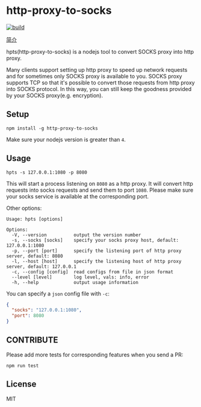 # http-proxy-to-socks

[![build](https://api.travis-ci.org/oyyd/http-proxy-to-socks.svg?branch=master)](https://travis-ci.org/oyyd/http-proxy-to-socks)

[简介](https://github.com/oyyd/http-proxy-to-socks/blob/master/READMECN.md)

hpts(http-proxy-to-socks) is a nodejs tool to convert SOCKS proxy into http proxy.

Many clients support setting up http proxy to speed up network requests and for sometimes only SOCKS proxy is available to you. SOCKS proxy supports TCP so that it's possible to convert those requests from http proxy into SOCKS protocol. In this way, you can still keep the goodness provided by your SOCKS proxy(e.g. encryption).

## Setup

```
npm install -g http-proxy-to-socks
```

Make sure your nodejs version is greater than `4`.

## Usage

```
hpts -s 127.0.0.1:1080 -p 8080
```

This will start a process listening on `8080` as a http proxy. It will convert http requests into socks requests and send them to port `1080`. Please make sure your socks service is available at the corresponding port.

Other options:

```
Usage: hpts [options]

Options:
  -V, --version          output the version number
  -s, --socks [socks]    specify your socks proxy host, default: 127.0.0.1:1080
  -p, --port [port]      specify the listening port of http proxy server, default: 8080
  -l, --host [host]      specify the listening host of http proxy server, default: 127.0.0.1
  -c, --config [config]  read configs from file in json format
  --level [level]        log level, vals: info, error
  -h, --help             output usage information
```

You can specify a `json` config file with `-c`:

```json
{
  "socks": "127.0.0.1:1080",
  "port": 8080
}
```

## CONTRIBUTE

Please add more tests for corresponding features when you send a PR:

```
npm run test
```

## License

MIT
